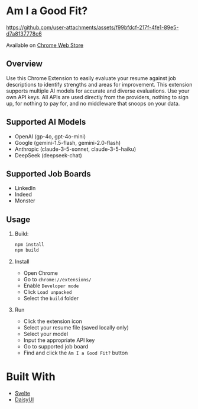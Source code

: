 # Am I a Good Fit?

https://github.com/user-attachments/assets/f99bfdcf-217f-4fe1-89e5-d7a8137778c6

Available on [Chrome Web Store](https://chromewebstore.google.com/detail/am-i-a-good-fit/geabllccglfnbbhgbnlacpnniaiafnno)

## Overview

Use this Chrome Extension to easily evaluate your resume against job descriptions to identify strengths and areas for improvement.
This extension supports multiple AI models for accurate and diverse evaluations. Use your own API keys. All APIs are used directly from the providers, 
nothing to sign up, for nothing to pay for, and no middleware that snoops on your data.

## Supported AI Models

- OpenAI (gp-4o, gpt-4o-mini)
- Google (gemini-1.5-flash, gemini-2.0-flash)
- Anthropic (claude-3-5-sonnet, claude-3-5-haiku)
- DeepSeek (deepseek-chat)

## Supported Job Boards

- LinkedIn
- Indeed
- Monster

## Usage

1. Build:
   ```bash
   npm install
   npm build
   ```
   
2. Install
    - Open Chrome
    - Go to `chrome://extensions/`
    - Enable `Developer mode`
    - Click `Load unpacked`
    - Select the `build` folder

3. Run
    - Click the extension icon
    - Select your resume file (saved locally only)
    - Select your model
    - Input the appropriate API key
    - Go to supported job board
    - Find and click the `Am I a Good Fit?` button

# Built With

- [Svelte](https://svelte.dev/)
- [DaisyUI](https://daisyui.com/)
